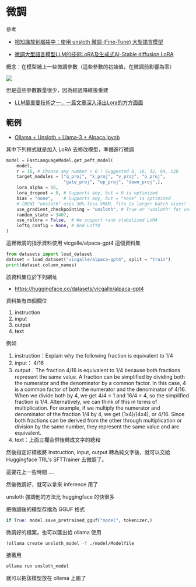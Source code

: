 # 微調

參考

* [把知識放到腦袋中：使用 unsloth 微調 (Fine-Tune) 大型語言模型](https://ithelp.ithome.com.tw/m/articles/10357958)

* [微調大型語言模型LLM的技術LoRA及生成式AI-Stable diffusion LoRA](https://xiaosean5408.medium.com/%E5%BE%AE%E8%AA%BF%E5%A4%A7%E5%9E%8B%E8%AA%9E%E8%A8%80%E6%A8%A1%E5%9E%8Bllm%E7%9A%84%E6%8A%80%E8%A1%93lora%E5%8F%8A%E7%94%9F%E6%88%90%E5%BC%8Fai-stable-diffusion-lora-61a41d636772)

概念：在模型補上一些微調參數（這些參數的初始值，在微調前影響為零）

![](https://miro.medium.com/v2/resize:fit:1400/format:webp/0*aY3Rt2Xnkn0ifOXi.png)

但是這些參數數量很少，因為經過降維後重建

* [LLM最重要技術之一，一篇文章深入淺出Lora的方方面面](https://axk51013.medium.com/llm%E5%B0%88%E6%AC%84-all-about-lora-5bc7e447c234)

## 範例

* [Ollama  + Unsloth + Llama-3 + Alpaca.ipynb](https://colab.research.google.com/drive/1WZDi7APtQ9VsvOrQSSC5DDtxq159j8iZ?usp=sharing)

其中下列程式就是加入 LoRA 去修改模型，準備進行微調

```py
model = FastLanguageModel.get_peft_model(
    model,
    r = 16, # Choose any number > 0 ! Suggested 8, 16, 32, 64, 128
    target_modules = ["q_proj", "k_proj", "v_proj", "o_proj",
                      "gate_proj", "up_proj", "down_proj",],
    lora_alpha = 16,
    lora_dropout = 0, # Supports any, but = 0 is optimized
    bias = "none",    # Supports any, but = "none" is optimized
    # [NEW] "unsloth" uses 30% less VRAM, fits 2x larger batch sizes!
    use_gradient_checkpointing = "unsloth", # True or "unsloth" for very long context
    random_state = 3407,
    use_rslora = False,  # We support rank stabilized LoRA
    loftq_config = None, # And LoftQ
)
```

這裡微調的指示資料使用 vicgalle/alpaca-gpt4 這個資料集

```py
from datasets import load_dataset
dataset = load_dataset("vicgalle/alpaca-gpt4", split = "train")
print(dataset.column_names)
```

該資料集位於下列網址

* https://huggingface.co/datasets/vicgalle/alpaca-gpt4

資料集有四個欄位 

1. instruction
2. input
3. output
4. text

例如

1. instruction：Explain why the following fraction is equivalent to 1/4
2. input： 4/16
3. output：The fraction 4/16 is equivalent to 1/4 because both fractions represent the same value. A fraction can be simplified by dividing both the numerator and the denominator by a common factor. In this case, 4 is a common factor of both the numerator and the denominator of 4/16. When we divide both by 4, we get 4/4 = 1 and 16/4 = 4, so the simplified fraction is 1/4. Alternatively, we can think of this in terms of multiplication. For example, if we multiply the numerator and denominator of the fraction 1/4 by 4, we get (1x4)/(4x4), or 4/16. Since both fractions can be derived from the other through multiplication or division by the same number, they represent the same value and are equivalent.
4. text：上面三欄合併後轉成文字的總和

然後指定好模板將 Instruction, input, output 轉為純文字後，就可以交給 Huggingface TRL's SFTTrainer 去微調了。

這要花上一些時間 ....

然後微調好，就可以拿來 inference 用了

unsloth 強調他的方法比 huggingface 的快很多

把微調後的模型存擋為 GGUF 格式

```py
if True: model.save_pretrained_gguf("model", tokenizer,)
```

微調好的檔案，也可以匯出給 ollama 使用

```sh
!ollama create unsloth_model -f ./model/Modelfile
```

接著用 

```sh
ollama run unsloth_model
```

就可以把該模型放在 ollama 上跑了



